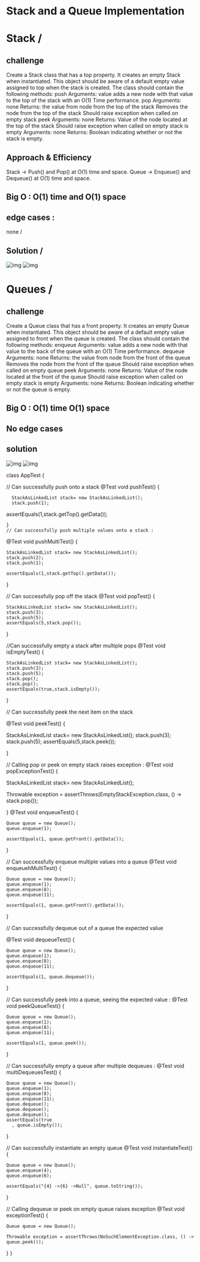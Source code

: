 # Stack and a Queue Implementation
# Stack /
## challenge 
Create a Stack class that has a top property. It creates an empty Stack when instantiated.
This object should be aware of a default empty value assigned to top when the stack is created.
The class should contain the following methods:
push
Arguments: value
adds a new node with that value to the top of the stack with an O(1) Time performance.
pop
Arguments: none
Returns: the value from node from the top of the stack
Removes the node from the top of the stack
Should raise exception when called on empty stack
peek
Arguments: none
Returns: Value of the node located at the top of the stack
Should raise exception when called on empty stack
is empty
Arguments: none
Returns: Boolean indicating whether or not the stack is empty.
## Approach & Efficiency
Stack -> Push() and Pop() at O(1) time and space.
Queue -> Enqueue() and Dequeue() at O(1) time and space.
## Big O : O(1) time and O(1) space 
## edge cases :
none /
## Solution /
![img](assets/stack1.png)
![img](assets/stack2.png)

# Queues /
## challenge 
Create a Queue class that has a front property. It creates an empty Queue when instantiated.
This object should be aware of a default empty value assigned to front when the queue is created.
The class should contain the following methods:
enqueue
Arguments: value
adds a new node with that value to the back of the queue with an O(1) Time performance.
dequeue
Arguments: none
Returns: the value from node from the front of the queue
Removes the node from the front of the queue
Should raise exception when called on empty queue
peek
Arguments: none
Returns: Value of the node located at the front of the queue
Should raise exception when called on empty stack
is empty
Arguments: none
Returns: Boolean indicating whether or not the queue is empty.

## Big O : O(1) time O(1) space 
## No edge cases 
## solution 
![img](assets/q1.png)
![img](assets/q2.png)


class AppTest {

  // Can successfully push onto a stack
    @Test void pushTest() {

      StackAsLinkedList stack= new StackAsLinkedList();
      stack.push(1);

assertEquals(1,stack.getTop().getData());

    }
    // Can successfully push multiple values onto a stack :

  @Test void pushMultiTest() {

    StackAsLinkedList stack= new StackAsLinkedList();
    stack.push(2);
    stack.push(1);

    assertEquals(1,stack.getTop().getData());


  }

// Can successfully pop off the stack
  @Test void popTest() {

    StackAsLinkedList stack= new StackAsLinkedList();
    stack.push(3);
    stack.push(5);
    assertEquals(5,stack.pop());

  }

  //Can successfully empty a stack after multiple pops
  @Test void isEmptyTest() {

    StackAsLinkedList stack= new StackAsLinkedList();
    stack.push(3);
    stack.push(5);
    stack.pop();
    stack.pop();
    assertEquals(true,stack.isEmpty());

  }

// Can successfully peek the next item on the stack

@Test void peekTest() {

  StackAsLinkedList stack= new StackAsLinkedList();
  stack.push(3);
  stack.push(5);
  assertEquals(5,stack.peek());

}


// Calling pop or peek on empty stack raises exception :
@Test void popExceptionTest() {

  StackAsLinkedList stack= new StackAsLinkedList();

  Throwable exception = assertThrows(EmptyStackException.class, () -> stack.pop());

}
  @Test
  void enqueueTest() {

    Queue queue = new Queue();
    queue.enqueue(1);

    assertEquals(1, queue.getFront().getData());

  }

  // Can successfully enqueue multiple values into a queue
  @Test
  void enqueuehMultiTest() {

    Queue queue = new Queue();
    queue.enqueue(1);
    queue.enqueue(8);
    queue.enqueue(11);

    assertEquals(1, queue.getFront().getData());
  }

  // Can successfully dequeue out of a queue the expected value

  @Test
  void dequeueTest() {

    Queue queue = new Queue();
    queue.enqueue(1);
    queue.enqueue(8);
    queue.enqueue(11);

    assertEquals(1, queue.dequeue());
  }

  // Can successfully peek into a queue, seeing the expected value :
  @Test
  void peekQueueTest() {

    Queue queue = new Queue();
    queue.enqueue(1);
    queue.enqueue(8);
    queue.enqueue(11);

    assertEquals(1, queue.peek());
  }

  // Can successfully empty a queue after multiple dequeues :
  @Test
  void multiDequeuesTest() {

    Queue queue = new Queue();
    queue.enqueue(1);
    queue.enqueue(8);
    queue.enqueue(11);
    queue.dequeue();
    queue.dequeue();
    queue.dequeue();
    assertEquals(true
      , queue.isEmpty());
  }

  // Can successfully instantiate an empty queue
  @Test
  void instantiateTest() {

    Queue queue = new Queue();
    queue.enqueue(4);
    queue.enqueue(6);

    assertEquals("{4} ->{6} ->Null", queue.toString());
  }

  // Calling dequeue or peek on empty queue raises exception
  @Test
  void exceptionTest() {

    Queue queue = new Queue();

    Throwable exception = assertThrows(NoSuchElementException.class, () -> queue.peek());
  }
}
